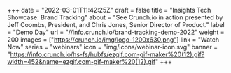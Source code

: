 +++
date = "2022-03-01T11:42:25Z"
draft = false
title = "Insights Tech Showcase: Brand Tracking"
about = "See Crunch.io in action presented by Jeff Coombs, President, and Chris Jones, Senior Director of Product."
label = "Demo Day"
url = "//info.crunch.io/brand-tracking-demo-2022"
weight = 200
images = ["https://crunch.io/img/logo-1200x630.png"]
link = "Watch Now"
series = "webinars"
icon = "img/icons/webinar-icon.svg"
banner = "https://info.crunch.io/hs-fs/hubfs/ezgif.com-gif-maker%20(12).gif?width=452&name=ezgif.com-gif-maker%20(12).gif"
+++
